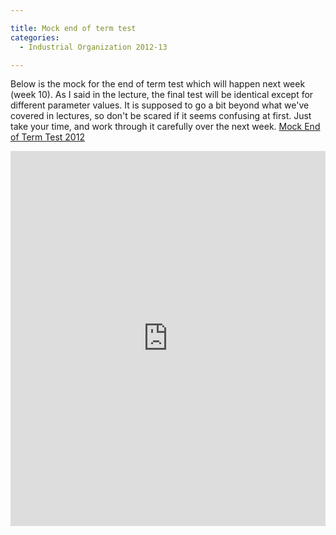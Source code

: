 ```yaml
---

title: Mock end of term test
categories:
  - Industrial Organization 2012-13

---
```

Below is the mock for the end of term test which will happen next week (week 10). As I said in the lecture, the final test will be identical except for different parameter values. It is supposed to go a bit beyond what we've covered in lectures, so don't be scared if it seems confusing at first. Just take your time, and work through it carefully over the next week.  <a title="View Mock End of Term Test 2012 on Scribd" href="https://www.scribd.com/doc/114872988/Mock-End-of-Term-Test-2012" >Mock End of Term Test 2012</a>

<iframe src="https://www.scribd.com/embeds/114872988/content?start_page=1&view_mode=scroll&access_key=key-n7sgtws5m2s8pueq2eq" data-auto-height="true" data-aspect-ratio="0.707514450867052" scrolling="no" width="100%" height="600" frameborder="0"></iframe>